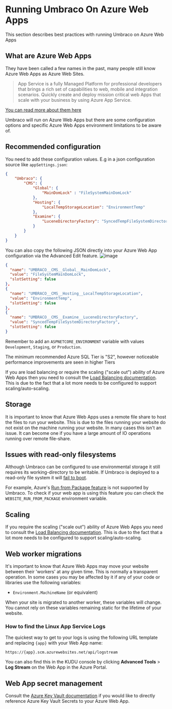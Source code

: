 # Running Umbraco On Azure Web Apps

This section describes best practices with running Umbraco on Azure Web Apps

## What are Azure Web Apps

They have been called a few names in the past, many people still know Azure Web Apps as Azure Web Sites.

> App Service is a fully Managed Platform for professional developers that brings a rich set of capabilities to web, mobile and integration scenarios. Quickly create and deploy mission critical web Apps that scale with your business by using Azure App Service.

[You can read more about them here](https://azure.microsoft.com/en-us/documentation/articles/app-service-web-overview/)

Umbraco will run on Azure Web Apps but there are some configuration options and specific Azure Web Apps environment limitations to be aware of.

## Recommended configuration

You need to add these configuration values. E.g in a json configuration source like `appSettings.json`:

```json
{
    "Umbraco": {
        "CMS": {
            "Global": {
                "MainDomLock" : "FileSystemMainDomLock"
            },
            "Hosting": {
                "LocalTempStorageLocation": "EnvironmentTemp"
            },
            "Examine": {
                "LuceneDirectoryFactory": "SyncedTempFileSystemDirectoryFactory"
            }
        }
    }
}
```
You can also copy the following JSON directly into your Azure Web App configuration via the Advanced Edit feature.
![image](https://github.com/umbraco/UmbracoDocs/assets/11179749/ae53a26b-c45a-4b71-932a-0682f3d264a8)

```json
{
  "name": "UMBRACO__CMS__Global__MainDomLock",
  "value": "FileSystemMainDomLock",
  "slotSetting": false
},
{
  "name": "UMBRACO__CMS__Hosting__LocalTempStorageLocation",
  "value": "EnvironmentTemp",
  "slotSetting": false
},
{
  "name": "UMBRACO__CMS__Examine__LuceneDirectoryFactory",
  "value": "SyncedTempFileSystemDirectoryFactory",
  "slotSetting": false
}
```

Remember to add an `ASPNETCORE_ENVIRONMENT` variable with values `Development`, `Staging`, or `Production`.

The minimum recommended Azure SQL Tier is "S2", however noticeable performance improvements are seen in higher Tiers

If you are load balancing or require the scaling ("scale out") ability of Azure Web Apps then you need to consult the [Load Balancing documentation](load-balancing/). This is due to the fact that a lot more needs to be configured to support scaling/auto-scaling.

## Storage

It is important to know that Azure Web Apps uses a remote file share to host the files to run your website. This is due to the files running your website do not exist on the machine running your website. In many cases this isn't an issue. It can become one if you have a large amount of IO operations running over remote file-share.

## Issues with read-only filesystems

Although Umbraco can be configured to use environmental storage it still requires its working-directory to be writable. If Umbraco is deployed to a read-only file system it will [fail to boot](https://github.com/umbraco/Umbraco-CMS/issues/12043).

For example, Azure's [Run from Package feature](https://docs.microsoft.com/en-us/azure/app-service/deploy-run-package) is not supported by Umbraco. To check if your web app is using this feature you can check the `WEBSITE_RUN_FROM_PACKAGE` environment variable.

## Scaling

If you require the scaling ("scale out") ability of Azure Web Apps you need to consult the [Load Balancing documentation](load-balancing/). This is due to the fact that a lot more needs to be configured to support scaling/auto-scaling.

## Web worker migrations

It's important to know that Azure Web Apps may move your website between their 'workers' at any given time. This is normally a transparent operation. In some cases you may be affected by it if any of your code or libraries use the following variables:

* `Environment.MachineName` (or equivalent)

When your site is migrated to another worker, these variables will change. You cannot rely on these variables remaining static for the lifetime of your website.

### How to find the Linux App Service Logs

The quickest way to get to your logs is using the following URL template and replacing `{app}` with your Web App name:

`https://{app}.scm.azurewebsites.net/api/logstream`

You can also find this in the KUDU console by clicking **Advanced Tools** > **Log Stream** on the Web App in the Azure Portal.

## Web App secret management

Consult the [Azure Key Vault documentation](../../../extending/key-vault.md) if you would like to directly reference Azure Key Vault Secrets to your Azure Web App.
